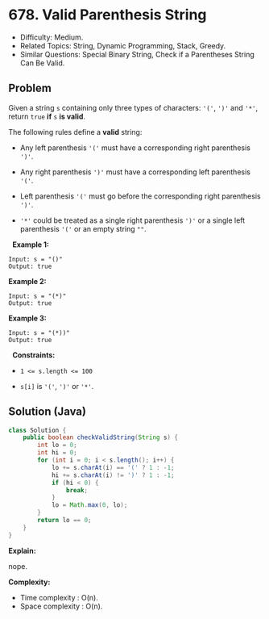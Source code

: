 # 678. Valid Parenthesis String

- Difficulty: Medium.
- Related Topics: String, Dynamic Programming, Stack, Greedy.
- Similar Questions: Special Binary String, Check if a Parentheses String Can Be Valid.

## Problem

Given a string ```s``` containing only three types of characters: ```'('```, ```')'``` and ```'*'```, return ```true``` **if** ```s``` **is **valid****.

The following rules define a **valid** string:


	
- Any left parenthesis ```'('``` must have a corresponding right parenthesis ```')'```.
	
- Any right parenthesis ```')'``` must have a corresponding left parenthesis ```'('```.
	
- Left parenthesis ```'('``` must go before the corresponding right parenthesis ```')'```.
	
- ```'*'``` could be treated as a single right parenthesis ```')'``` or a single left parenthesis ```'('``` or an empty string ```""```.


 
**Example 1:**
```
Input: s = "()"
Output: true
```

**Example 2:**
```
Input: s = "(*)"
Output: true
```

**Example 3:**
```
Input: s = "(*))"
Output: true
```
 
**Constraints:**


	
- ```1 <= s.length <= 100```
	
- ```s[i]``` is ```'('```, ```')'``` or ```'*'```.



## Solution (Java)

```java
class Solution {
    public boolean checkValidString(String s) {
        int lo = 0;
        int hi = 0;
        for (int i = 0; i < s.length(); i++) {
            lo += s.charAt(i) == '(' ? 1 : -1;
            hi += s.charAt(i) != ')' ? 1 : -1;
            if (hi < 0) {
                break;
            }
            lo = Math.max(0, lo);
        }
        return lo == 0;
    }
}
```

**Explain:**

nope.

**Complexity:**

* Time complexity : O(n).
* Space complexity : O(n).
